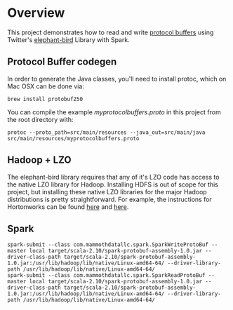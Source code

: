 # Overview

This project demonstrates how to read and write [protocol buffers](https://developers.google.com/protocol-buffers/docs/overview) using Twitter's [elephant-bird](https://github.com/twitter/elephant-bird/) 
Library with Spark.

## Protocol Buffer codegen

In order to generate the Java classes, you'll need to install protoc, which on Mac OSX can be done via:
    
    brew install protobuf250
    
You can compile the example *myprotocolbuffers.proto* in this project from the root directory with:

    protoc --proto_path=src/main/resources --java_out=src/main/java src/main/resources/myprotocolbuffers.proto
    
## Hadoop + LZO

The elephant-bird library requires that any of it's LZO code has access to the native LZO library for Hadoop. Installing HDFS is out of scope for this project, but installing these native LZO libraries for the major Hadoop distributions is pretty straightforward. For example, the instructions for Hortonworks can be found [here](http://docs.hortonworks.com/HDPDocuments/HDP2/HDP-2.2.4/HDP_Man_Install_v224/index.html) and [here](http://docs.hortonworks.com/HDPDocuments/Ambari-2.0.0.0/Ambari_Doc_Suite/ADS_v200.html#ref-52d8e014-e1bc-4daa-8bab-904567f2c445).
    
## Spark

    spark-submit --class com.mammothdatallc.spark.SparkWriteProtoBuf --master local target/scala-2.10/spark-protobuf-assembly-1.0.jar --driver-class-path target/scala-2.10/spark-protobuf-assembly-1.0.jar:/usr/lib/hadoop/lib/native/Linux-amd64-64/ --driver-library-path /usr/lib/hadoop/lib/native/Linux-amd64-64/
    spark-submit --class com.mammothdatallc.spark.SparkReadProtoBuf --master local target/scala-2.10/spark-protobuf-assembly-1.0.jar --driver-class-path target/scala-2.10/spark-protobuf-assembly-1.0.jar:/usr/lib/hadoop/lib/native/Linux-amd64-64/ --driver-library-path /usr/lib/hadoop/lib/native/Linux-amd64-64/